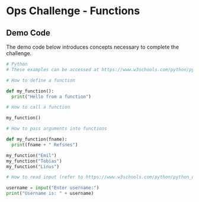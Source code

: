 # Ops Challenge - Functions

## Demo Code

The demo code below introduces concepts necessary to complete the challenge. 

```python
# Python
# These examples can be accessed at https://www.w3schools.com/python/python_functions.asp

# How to define a function

def my_function():
  print("Hello from a function")

# How to call a function

my_function()

# How to pass arguments into functions

def my_function(fname):
  print(fname + " Refsnes")

my_function("Emil")
my_function("Tobias")
my_function("Linus")

# How to read input (refer to https://www.w3schools.com/python/python_user_input.asp)

username = input("Enter username:")
print("Username is: " + username)

```

